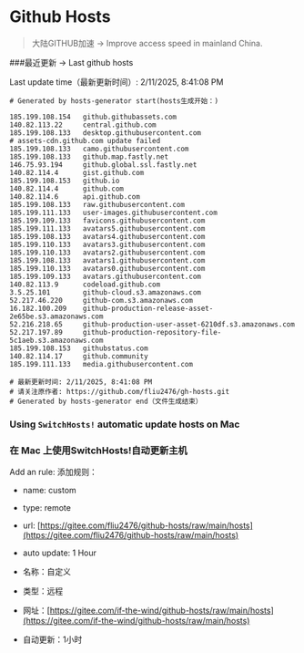 # Github Hosts

>大陆GITHUB加速 -> Improve access speed in mainland China. 

###最近更新  -> Last github hosts

Last update time（最新更新时间）: 2/11/2025, 8:41:08 PM

```base
# Generated by hosts-generator start(hosts生成开始：) 

185.199.108.154   github.githubassets.com
140.82.113.22     central.github.com
185.199.108.133   desktop.githubusercontent.com
# assets-cdn.github.com update failed
185.199.108.133   camo.githubusercontent.com
185.199.108.133   github.map.fastly.net
146.75.93.194     github.global.ssl.fastly.net
140.82.114.4      gist.github.com
185.199.108.153   github.io
140.82.114.4      github.com
140.82.114.6      api.github.com
185.199.108.133   raw.githubusercontent.com
185.199.111.133   user-images.githubusercontent.com
185.199.109.133   favicons.githubusercontent.com
185.199.111.133   avatars5.githubusercontent.com
185.199.108.133   avatars4.githubusercontent.com
185.199.110.133   avatars3.githubusercontent.com
185.199.110.133   avatars2.githubusercontent.com
185.199.108.133   avatars1.githubusercontent.com
185.199.110.133   avatars0.githubusercontent.com
185.199.109.133   avatars.githubusercontent.com
140.82.113.9      codeload.github.com
3.5.25.101        github-cloud.s3.amazonaws.com
52.217.46.220     github-com.s3.amazonaws.com
16.182.100.209    github-production-release-asset-2e65be.s3.amazonaws.com
52.216.218.65     github-production-user-asset-6210df.s3.amazonaws.com
52.217.197.89     github-production-repository-file-5c1aeb.s3.amazonaws.com
185.199.108.153   githubstatus.com
140.82.114.17     github.community
185.199.111.133   media.githubusercontent.com

# 最新更新时间: 2/11/2025, 8:41:08 PM
# 请关注原作者: https://github.com/fliu2476/gh-hosts.git
# Generated by hosts-generator end（文件生成结束）
```

### Using `SwitchHosts!` automatic update hosts on Mac
### **在 Mac 上使用SwitchHosts!自动更新主机**
Add an rule:
添加规则：
- name: custom
- type: remote
- url: [https://gitee.com/fliu2476/github-hosts/raw/main/hosts](https://gitee.com/fliu2476/github-hosts/raw/main/hosts)
- auto update: 1 Hour

- 名称：自定义
- 类型：远程
- 网址：[https://gitee.com/if-the-wind/github-hosts/raw/main/hosts](https://gitee.com/if-the-wind/github-hosts/raw/main/hosts)
- 自动更新：1小时

